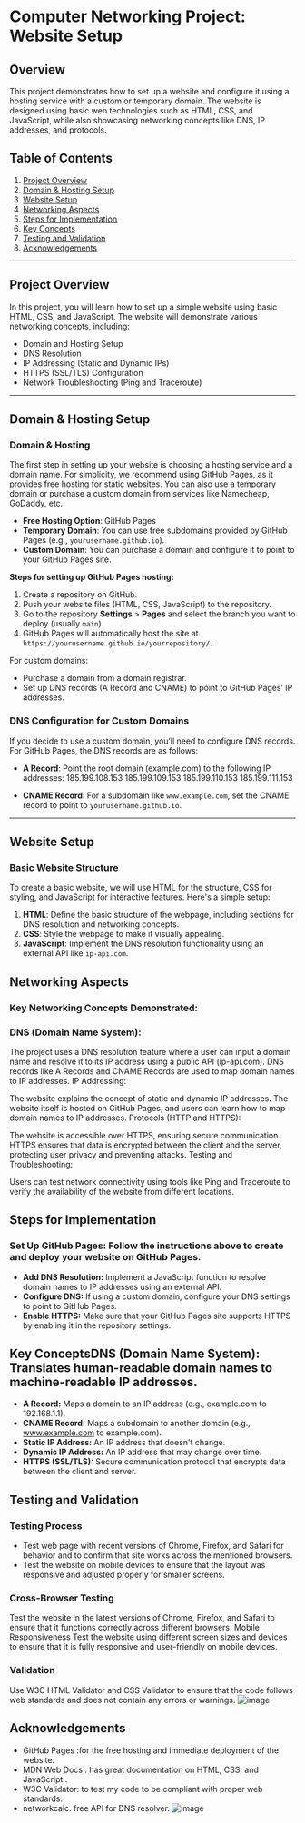 # Computer Networking Project: Website Setup

## Overview

This project demonstrates how to set up a website and configure it using a hosting service with a custom or temporary domain. The website is designed using basic web technologies such as HTML, CSS, and JavaScript, while also showcasing networking concepts like DNS, IP addresses, and protocols.

## Table of Contents

1. [Project Overview](#project-overview)
2. [Domain & Hosting Setup](#domain--hosting-setup)
3. [Website Setup](#website-setup)
4. [Networking Aspects](#networking-aspects)
5. [Steps for Implementation](#steps-for-implementation)
6. [Key Concepts](#key-concepts)
7. [Testing and Validation](#testing-and-validation)
8. [Acknowledgements](#acknowledgements)

---

## Project Overview

In this project, you will learn how to set up a simple website using basic HTML, CSS, and JavaScript. The website will demonstrate various networking concepts, including:

- Domain and Hosting Setup
- DNS Resolution
- IP Addressing (Static and Dynamic IPs)
- HTTPS (SSL/TLS) Configuration
- Network Troubleshooting (Ping and Traceroute)

---

## Domain & Hosting Setup

### Domain & Hosting

The first step in setting up your website is choosing a hosting service and a domain name. For simplicity, we recommend using GitHub Pages, as it provides free hosting for static websites. You can also use a temporary domain or purchase a custom domain from services like Namecheap, GoDaddy, etc.

- **Free Hosting Option**: GitHub Pages
- **Temporary Domain**: You can use free subdomains provided by GitHub Pages (e.g., `yourusername.github.io`).
- **Custom Domain**: You can purchase a domain and configure it to point to your GitHub Pages site.

**Steps for setting up GitHub Pages hosting:**
1. Create a repository on GitHub.
2. Push your website files (HTML, CSS, JavaScript) to the repository.
3. Go to the repository **Settings** > **Pages** and select the branch you want to deploy (usually `main`).
4. GitHub Pages will automatically host the site at `https://yourusername.github.io/yourrepository/`.

For custom domains:
- Purchase a domain from a domain registrar.
- Set up DNS records (A Record and CNAME) to point to GitHub Pages’ IP addresses.

### DNS Configuration for Custom Domains

If you decide to use a custom domain, you’ll need to configure DNS records. For GitHub Pages, the DNS records are as follows:
- **A Record**: Point the root domain (example.com) to the following IP addresses:
  185.199.108.153 185.199.109.153 185.199.110.153 185.199.111.153

- **CNAME Record**: For a subdomain like `www.example.com`, set the CNAME record to point to `yourusername.github.io`.

---

## Website Setup

### Basic Website Structure

To create a basic website, we will use HTML for the structure, CSS for styling, and JavaScript for interactive features. Here's a simple setup:

1. **HTML**: Define the basic structure of the webpage, including sections for DNS resolution and networking concepts.
2. **CSS**: Style the webpage to make it visually appealing.
3. **JavaScript**: Implement the DNS resolution functionality using an external API like `ip-api.com`.

## Networking Aspects
### Key Networking Concepts Demonstrated:
### DNS (Domain Name System):

The project uses a DNS resolution feature where a user can input a domain name and resolve it to its IP address using a public API (ip-api.com).
DNS records like A Records and CNAME Records are used to map domain names to IP addresses.
IP Addressing:

The website explains the concept of static and dynamic IP addresses.
The website itself is hosted on GitHub Pages, and users can learn how to map domain names to IP addresses.
Protocols (HTTP and HTTPS):

The website is accessible over HTTPS, ensuring secure communication.
HTTPS ensures that data is encrypted between the client and the server, protecting user privacy and preventing attacks.
Testing and Troubleshooting:

Users can test network connectivity using tools like Ping and Traceroute to verify the availability of the website from different locations.

## Steps for Implementation
### Set Up GitHub Pages: Follow the instructions above to create and deploy your website on GitHub Pages.
- **Add DNS Resolution:** Implement a JavaScript function to resolve domain names to IP addresses using an external API.
- **Configure DNS:** If using a custom domain, configure your DNS settings to point to GitHub Pages.
- **Enable HTTPS:** Make sure that your GitHub Pages site supports HTTPS by enabling it in the repository settings.

## Key Concepts**DNS (Domain Name System):** Translates human-readable domain names to machine-readable IP addresses.
- **A Record:** Maps a domain to an IP address (e.g., example.com to 192.168.1.1).
- **CNAME Record:** Maps a subdomain to another domain (e.g., www.example.com to example.com).
- **Static IP Address:** An IP address that doesn't change.
- **Dynamic IP Address:** An IP address that may change over time.
- **HTTPS (SSL/TLS):** Secure communication protocol that encrypts data between the client and server.

## Testing and Validation ##
### Testing Process
- Test web page with recent versions of Chrome, Firefox, and Safari for behavior and to confirm that site works across the mentioned browsers.
- Test the website on mobile devices to ensure that the layout was responsive and adjusted properly for smaller screens.
### Cross-Browser Testing
Test the website in the latest versions of Chrome, Firefox, and Safari to ensure that it functions correctly across different browsers.
Mobile Responsiveness
Test the website using different screen sizes and devices to ensure that it is fully responsive and user-friendly on mobile devices.
### Validation
Use W3C HTML Validator and CSS Validator to ensure that the code follows web standards and does not contain any errors or warnings.
![image](https://github.com/user-attachments/assets/c86e1899-c38c-4207-b5ec-a809e3d245f9)

## Acknowledgements
- GitHub Pages :for the free hosting and immediate deployment of the website.
- MDN Web Docs : has great documentation on HTML, CSS, and JavaScript .
- W3C Validator: to test my code to be compliant with proper web standards.
- networkcalc. free API for DNS resolver.
![image](https://github.com/user-attachments/assets/7a199ac4-fc0f-4a8d-9c29-ce60db982504)





